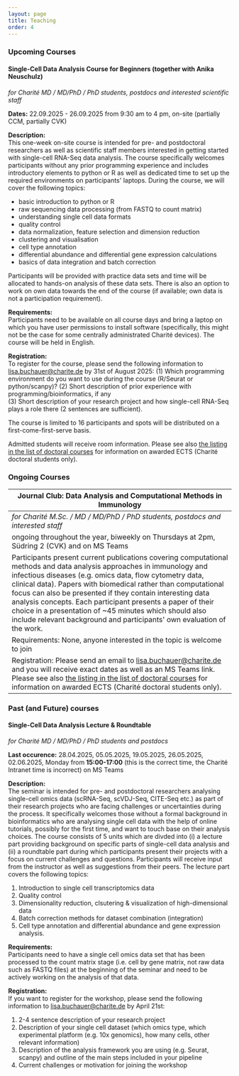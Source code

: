 ```yaml
---
layout: page
title: Teaching
order: 4
---
```


### Upcoming Courses

#### __Single-Cell Data Analysis Course for Beginners (together with Anika Neuschulz)__

_for Charité MD / MD/PhD / PhD students, postdocs and interested scientific staff_

**Dates:** 22.09.2025 - 26.09.2025 from 9:30 am to 4 pm, on-site (partially CCM, partially CVK)

**Description:**  
This one-week on-site course is intended for pre- and postdoctoral researchers as well as scientific staff members interested in getting started with single-cell RNA-Seq data analysis. The course specifically welcomes participants without any prior programming experience and includes introductory elements to python or R as well as dedicated time to set up the required environments on participants' laptops. During the course, we will cover the following topics:  

- basic introduction to python or R
- raw sequencing data processing (from FASTQ to count matrix)
- understanding single cell data formats
- quality control
- data normalization, feature selection and dimension reduction
- clustering and visualisation
- cell type annotation
- differential abundance and differential gene expression calculations
- basics of data integration and batch correction

Participants will be provided with practice data sets and time will be allocated to hands-on analysis of these data sets. There is also an option to work on own data towards the end of the course (if available; own data is not a participation requirement).


**Requirements:**  
Participants need to be available on all course days and bring a laptop on which you have user permissions to install software (specifically, this might not be the case for some centrally administrated Charité devices). The course will be held in English.


**Registration:**  
To register for the course, please send the following information to lisa.buchauer@charite.de by 31st of August 2025:
(1) Which programming environment do you want to use during the course (R/Seurat or python/scanpy)?
(2) Short description of prior experience with programming/bioinformatics, if any  
(3) Short description of your research project and how single-cell RNA-Seq plays a role there (2 sentences are sufficient).  

The course is limited to 16 participants and spots will be distributed on a first-come-first-serve basis.

Admitted students will receive room information. Please see also [the listing in the list of doctoral courses](https://intranet.charite.de/studium_lehre/promotionskurse) for information on awarded ECTS (Charité doctoral students only).


### Ongoing Courses

| __Journal Club: Data Analysis and Computational Methods in Immunology__                                                                                                                                                                                                                                                                                                                                                                                                                                            |
|--------------------------------------------------------------------------------------------------------------------------------------------------------------------------------------------------------------------------------------------------------------------------------------------------------------------------------------------------------------------------------------------------------------------------------------------------------------------------------------------------------------------|
| _for Charité M.Sc. / MD / MD/PhD / PhD students, postdocs and interested staff_                                                                                                                                                                                                                                                                                                                                                                                                                                    |
| ongoing throughout the year, biweekly on Thursdays at 2pm,  Südring 2 (CVK) and on MS Teams                                                                                                                                                                                                                                                                                                                                                                                                                        |
| Participants present current publications covering computational methods and data analysis approaches in immunology and infectious diseases (e.g. omics data, flow cytometry data, clinical data). Papers with biomedical rather than computational focus can also be presented if they contain interesting data analysis concepts. Each participant presents a paper of their choice in a presentation of ~45 minutes which should also include relevant background and participants' own evaluation of the work. |
| Requirements: None, anyone interested in the topic is welcome to join                                                                                                                                                                                                                                                                                                                                                                                                                                              |
| Registration: Please send an email to lisa.buchauer@charite.de and you will receive exact dates as well as an MS Teams link. Please see also [the listing in the list of doctoral courses](https://intranet.charite.de/studium_lehre/promotionskurse/kurs/promotionskurse_detail/data_analysis_and_computational_methods_in_immunology/) for information on awarded ECTS (Charité doctoral students only).                                                                                                                                         |

### Past (and Future) courses

#### __Single-Cell Data Analysis Lecture & Roundtable__

_for Charité MD / MD/PhD / PhD students and postdocs_

**Last occurence:** 28.04.2025, 05.05.2025, 19.05.2025, 26.05.2025, 02.06.2025, Monday from __15:00-17:00__ (this is the correct time, the Charité Intranet time is incorrect) on MS Teams

**Description:**  
The seminar is intended for pre- and postdoctoral researchers analysing single-cell omics data (scRNA-Seq, scVDJ-Seq, CITE-Seq etc.) as part of their research projects who are facing challenges or uncertainties during the process. It specifically welcomes those without a formal background in bioinformatics who are analysing single cell data with the help of online tutorials, possibly for the first time, and want to touch base on their analysis choices. The course consists of 5 units which are divded into (i) a lecture part providing background on specific parts of single-cell data analysis and (ii) a roundtable part during which participants present their projects with a focus on current challenges and questions. Participants will receive input from the instructor as well as suggestions from their peers. The lecture part covers the following topics: 
1) Introduction to single cell transcriptomics data
2) Quality control
3) Dimensionality reduction, clsutering & visualization of high-dimensional data
4) Batch correction methods for dataset combination (integration)
5) Cell type annotation and differential abundance and gene expression analysis.

**Requirements:**  
Participants need to have a single cell omics data set that has been processed to the count matrix stage (i.e. cell by gene matrix, not raw data such as FASTQ files) at the beginning of the seminar and need to be actively working on the analysis of that data.

**Registration:**  
If you want to register for the workshop, please send the following information to lisa.buchauer@charite.de by April 21st:
1. 2-4 sentence description of your research project
2. Description of your single cell dataset (which omics type, which experimental platform (e.g. 10x genomics), how many cells, other relevant information)
3. Description of the analysis framework you are using (e.g. Seurat, scanpy) and outline of the main steps included in your pipeline
4. Current challenges or motivation for joining the workshop

